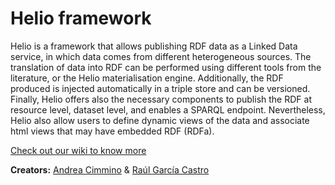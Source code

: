 # Helio framework

Helio is a framework that allows publishing RDF data as a Linked Data service, in which data comes from different heterogeneous sources. The translation of data into RDF can be performed using different tools from the literature, or the Helio materialisation engine. Additionally, the RDF produced is injected automatically in a triple store and can be versioned. Finally, Helio offers also the necessary components to publish the RDF at resource level, dataset level, and enables a SPARQL endpoint. Nevertheless, Helio also allow users to define dynamic views of the data and associate html views that may have embedded RDF (RDFa).

[Check out our wiki to know more](https://github.com/oeg-upm/helio/wiki)

**Creators:** [Andrea Cimmino](https://scholar.google.es/citations?user=_6U9WMcAAAAJ&hl=es&oi=ao) & [Raúl García Castro](http://www.garcia-castro.com/) 

